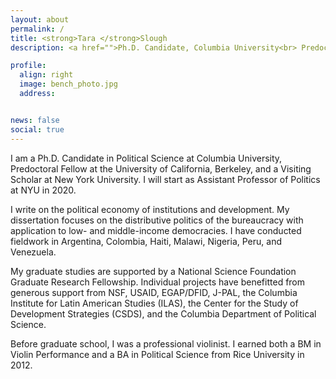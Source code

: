 ```yaml
---
layout: about
permalink: /
title: <strong>Tara </strong>Slough
description: <a href="">Ph.D. Candidate, Columbia University<br> Predoctoral Fellow, UC Berkeley<br>Visiting Scholar, New York University</a>

profile:
  align: right
  image: bench_photo.jpg
  address:


news: false
social: true
---
```

I am a Ph.D. Candidate in Political Science at Columbia University, Predoctoral Fellow at the University of California, Berkeley, and a Visiting Scholar at New York University. I will start as Assistant Professor of Politics at NYU in 2020.

I write on the political economy of institutions and development. My dissertation focuses on the distributive politics of the bureaucracy with application to low- and middle-income democracies. I have conducted fieldwork in Argentina, Colombia, Haiti, Malawi, Nigeria, Peru, and Venezuela.

My graduate studies are supported by a National Science Foundation Graduate Research Fellowship. Individual projects have benefitted from generous support from NSF, USAID, EGAP/DFID, J-PAL, the Columbia Institute for Latin American Studies (ILAS), the Center for the Study of Development Strategies (CSDS), and the Columbia Department of Political Science.

Before graduate school, I was a professional violinist. I earned both a BM in Violin Performance and a BA in Political Science from Rice University in 2012.
